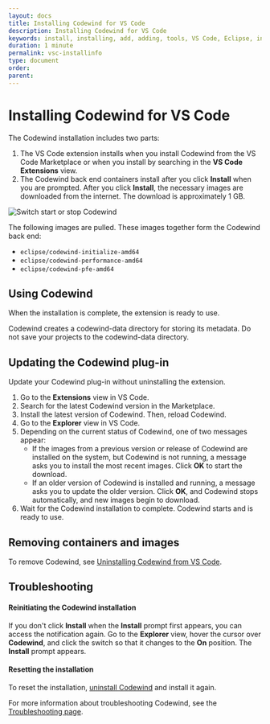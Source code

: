 ```yaml
---
layout: docs
title: Installing Codewind for VS Code
description: Installing Codewind for VS Code
keywords: install, installing, add, adding, tools, VS Code, Eclipse, installing Codewind for VS Code
duration: 1 minute
permalink: vsc-installinfo
type: document
order: 
parent: 
---
```


# Installing Codewind for VS Code

The Codewind installation includes two parts:
1. The VS Code extension installs when you install Codewind from the VS Code Marketplace or when you install by searching in the **VS Code Extensions** view.
2. The Codewind back end containers install after you click **Install** when you are prompted. After you click **Install**, the necessary images are downloaded from the internet. The download is approximately 1 GB.

![Switch start or stop Codewind](images/cdt-vsc/on-off-switch.png)<br>

The following images are pulled. These images together form the Codewind back end:
- `eclipse/codewind-initialize-amd64`
- `eclipse/codewind-performance-amd64`
- `eclipse/codewind-pfe-amd64`

## Using Codewind
When the installation is complete, the extension is ready to use. 

Codewind creates a codewind-data directory for storing its metadata. Do not save your projects to the codewind-data directory.  

## Updating the Codewind plug-in
Update your Codewind plug-in without uninstalling the extension.
1. Go to the **Extensions** view in VS Code.
2. Search for the latest Codewind version in the Marketplace.
3. Install the latest version of Codewind. Then, reload Codewind.
4. Go to the **Explorer** view in VS Code.
5. Depending on the current status of Codewind, one of two messages appear:
   - If the images from a previous version or release of Codewind are installed on the system, but Codewind is not running, a message asks you to install the most recent images. Click **OK** to start the download.
   - If an older version of Codewind is installed and running, a message asks you to update the older version. Click **OK**, and Codewind stops automatically, and new images begin to download.
5. Wait for the Codewind installation to complete. Codewind starts and is ready to use.

## Removing containers and images
To remove Codewind, see [Uninstalling Codewind from VS Code](vsc-uninstall.html).

## Troubleshooting

#### Reinitiating the Codewind installation
If you don't click **Install** when the **Install** prompt first appears, you can access the notification again. Go to the **Explorer** view, hover the cursor over **Codewind**, and click the switch so that it changes to the **On** position. The **Install** prompt appears.

#### Resetting the installation
To reset the installation, [uninstall Codewind](vsc-uninstall.html) and install it again.

For more information about troubleshooting Codewind, see the [Troubleshooting page](troubleshooting.html).